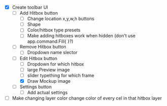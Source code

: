 - [x] Create toolbar UI
  - [ ] Add Hitbox button
    - [ ] Change location x,y,w,h buttons
    - [ ] Shape
    - [ ] Color/hitbox type presets
    - [ ] Make adding hitboxes work when hidden (don't use app.command.Fill{ }?)
  - [ ] Remove Hitbox button
    - [ ] Dropdown name slector
  - [ ] Edit Hitbox button
    - [ ] Dropdown for which hitbox
    - [ ] large Preview image
    - [ ] slider typething for which frame
    - [x] Draw Mockup image
  - [ ] Settings button
    - [ ] Add actual settings
- [ ] Make changing layer color change color of every cel in that hitbox layer
